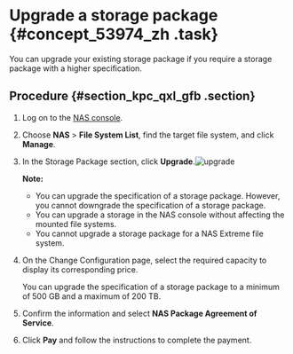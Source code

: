 # Upgrade a storage package {#concept_53974_zh .task}

You can upgrade your existing storage package if you require a storage package with a higher specification.

## Procedure {#section_kpc_qxl_gfb .section}

1.  Log on to the [NAS console](https://partners-intl.console.aliyun.com/#/nas).
2.  Choose **NAS** \> **File System List**, find the target file system, and click **Manage**.
3.  In the Storage Package section, click **Upgrade**.![upgrade](http://static-aliyun-doc.oss-cn-hangzhou.aliyuncs.com/assets/img/18688/156739122812703_en-US.png) 

    **Note:** 

    -   You can upgrade the specification of a storage package. However, you cannot downgrade the specification of a storage package.
    -   You can upgrade a storage in the NAS console without affecting the mounted file systems.
    -   You cannot upgrade a storage package for a NAS Extreme file system.
4.  On the Change Configuration page, select the required capacity to display its corresponding price.

    You can upgrade the specification of a storage package to a minimum of 500 GB and a maximum of 200 TB.

5.  Confirm the information and select **NAS Package Agreement of Service**.
6.  Click **Pay** and follow the instructions to complete the payment.

